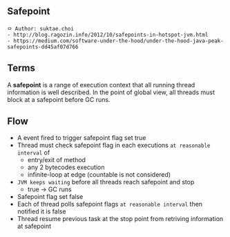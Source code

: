 ## Safepoint

```
ㅁ Author: suktae.choi
- http://blog.ragozin.info/2012/10/safepoints-in-hotspot-jvm.html
- https://medium.com/software-under-the-hood/under-the-hood-java-peak-safepoints-dd45af07d766
```

## Terms

A **safepoint** is a range of execution context that all running thread information is well described. In the point of global view, all threads must block at a safepoint before GC runs.

## Flow

- A event fired to trigger safepoint flag set true
- Thread must check safepoint flag in each executions `at reasonable interval` of
  - entry/exit of method
  - any 2 bytecodes execution
  - infinite-loop at edge (countable is not considered)
- `JVM keeps waiting` before all threads reach safepoint and stop
  - true -> GC runs
- Safepoint flag set false
- Each of thread polls safepoint flags `at reasonable interval` then notified it is false
- Thread resume previous task at the stop point from retriving information at safepoint

